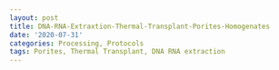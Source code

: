 ```yaml
---
layout: post
title: DNA-RNA-Extraxtion-Thermal-Transplant-Porites-Homogenates
date: '2020-07-31'
categories: Processing, Protocols
tags: Porites, Thermal Transplant, DNA RNA extraction
---
```

